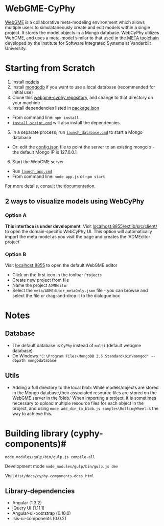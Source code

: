 # WebGME-CyPhy #

[WebGME](https://github.com/webgme/webgme) is a collaborative meta-modeling environment which allows multiple users to simulataneously create and edit models within a single project. It stores the model objects in a Mongo database. WebCyPhy utilizes WebGME, and uses a meta-model similar to that used in the [META toolchain](http://www.isis.vanderbilt.edu/sites/default/files/u352/META_poster_48x36_Clean.pdf) developed by the Institute for Software Integrated Systems at Vanderbilt University.

# Starting from Scratch #

1. Install [nodejs](http://nodejs.org/download/)
2. Install [mongodb](http://www.mongodb.org/downloads) if you want to use a local database (recommended for initial use)
3. Clone this [webgme-cyphy repository](https://github.com/webgme/webgme-cyphy), and change to that directory on your machine
4. Install dependencies listed in [package.json](https://github.com/webgme/webgme-cyphy/blob/master/package.json)
 - From command line: `npm install`
 - [`install_script.cmd`](https://github.com/webgme/webgme-cyphy/blob/master/install_script.cmd) will also install the dependencies
5. In a separate process, run [`launch_database.cmd`](https://github.com/webgme/webgme-cyphy/blob/master/launch_database.cmd) to start a Mongo database 
 - Or: edit the [config.json](https://github.com/webgme/webgme-cyphy/blob/master/config.json) file to point the server to an existing mongoip - the default Mongo IP is 127.0.0.1
6. Start the WebGME server 
 - Run [`launch_app.cmd`](https://github.com/webgme/webgme-cyphy/blob/master/launch_app.cmd)
 - From command line: `node app.js` or `npm start`

For more details, consult the [documentation](https://github.com/webgme/webgme-cyphy/blob/master/doc/CyPhy-WebGME.md).

## 2 ways to visualize models using WebCyPhy ##
### Option A ###
__This interface is under development__. Visit [localhost:8855/extlib/src/client/](http://localhost:8855/extlib/src/client/) to open the domain-specific WebCyPhy UI. This option will automatically import the meta model as you visit the page and creates the 'ADMEditor project' 

### Option B ###
Visit [localhost:8855](http://localhost:8855) to open the default WebGME editor
- Click on the first icon in the toolbar `Projects`
- Create new project from file
- Name the project `ADMEditor`
- Select the `meta/ADMEditor_metaOnly.json` file - you can browse and select the file or drag-and-drop it to the dialogue box

# Notes #

## Database ##
- The default database is `CyPhy` instead of `multi` (default webgme database)
- On Windows `"C:\Program Files\MongoDB 2.6 Standard\bin\mongod" --dbpath mongodatabase`


## Utils ##
- Adding a full directory to the local blob:  While models/objects are stored in the Mongo database,their associated resource files are stored on the WebGME server in the 'blob.' When importing a project, it is sometimes necessary to upload multiple resource files for each object in the project, and using `node add_dir_to_blob.js samples\RollingWheel` is the way to achieve this.

# Building library (cyphy-components)#

`node_modules/gulp/bin/gulp.js compile-all`

Development mode `node_modules/gulp/bin/gulp.js dev`

Visit `dist/docs/cyphy-components-docs.html`

## Library-dependencies ##

- Angular (1.3.2)
- jQuery UI (1.11.1)
- Angular-ui-bootstrap (0.10.0)
- isis-ui-components (0.0.2)



 


